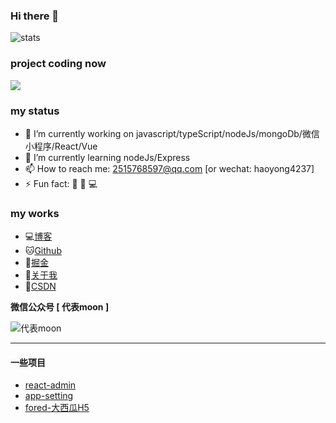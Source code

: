 ### Hi there 👋

![stats](https://github-readme-stats.vercel.app/api?username=melunar&count_private=true&show_icons=true)

### project coding now
[![](https://github-readme-stats.vercel.app/api/pin/?username=melunar&repo=my-react-admin-code)](https://github.com/melunar/my-react-admin-code)

### my status

- 🔭 I’m currently working on javascript/typeScript/nodeJs/mongoDb/微信小程序/React/Vue
- 🌱 I’m currently learning nodeJs/Express
- 📫 How to reach me: 2515768597@qq.com [or wechat: haoyong4237]
- ⚡ Fun fact: 🏃 🏀  💻

### my works

- 💻[博客](http://lalapkp.cn)
- 🐱[Github](https://github.com/melunar)
- 🔨[掘金](https://juejin.cn/user/2612095355979405)
- 👱[关于我](http://www.lalapkp.cn/about)
- 🐒[CSDN](https://blog.csdn.net/Haoyong110?spm=1000.2115.3001.5343&type=1)

**微信公众号 [ 代表moon ]**

![代表moon](http://image-bt-1.obs.cn-east-3.myhuaweicloud.com/qrcode_for_gh_64a22fb6b2a0_344.jpg)

----
#### 一些项目

- [react-admin](http://my-admin.lalapkp.cn/#/index)
- [app-setting](http://wx-app-setting.lalapkp.cn)
- [fored-大西瓜H5](http://crash-syn-game.lalapkp.cn)
